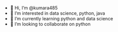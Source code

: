 - 👋 Hi, I’m @kumara485
- 👀 I’m interested in data science, python, java
- 🌱 I’m currently learning python and data science
- 💞️ I’m looking to collaborate on python


<!---
kumara485/kumara485 is a ✨ special ✨ repository because its `README.md` (this file) appears on your GitHub profile.
You can click the Preview link to take a look at your changes.
--->
